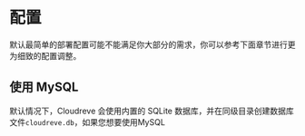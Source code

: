 # 配置

默认最简单的部署配置可能不能满足你大部分的需求，你可以参考下面章节进行更为细致的配置调整。

## 使用 MySQL

默认情况下，Cloudreve 会使用内置的 SQLite 数据库，并在同级目录创建数据库文件`cloudreve.db`，如果您想要使用MySQL

